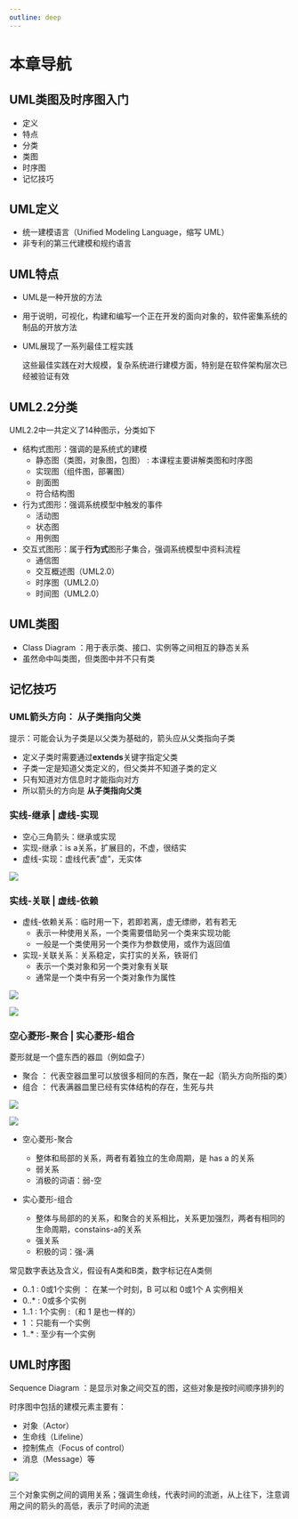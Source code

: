 ```yaml
---
outline: deep
---
```

# 本章导航

## UML类图及时序图入门

* 定义
* 特点
* 分类
* 类图
* 时序图
* 记忆技巧

## UML定义

* 统一建模语言（Unified Modeling Language，缩写 UML）
* 非专利的第三代建模和规约语言

## UML特点

* UML是一种开放的方法
* 用于说明，可视化，构建和编写一个正在开发的面向对象的，软件密集系统的制品的开放方法
* UML展现了一系列最佳工程实践

  这些最佳实践在对大规模，复杂系统进行建模方面，特别是在软件架构层次已经被验证有效

## UML2.2分类

UML2.2中一共定义了14种图示，分类如下

* 结构式图形：强调的是系统式的建模
  * 静态图（类图，对象图，包图） : 本课程主要讲解类图和时序图
  * 实现图（组件图，部署图）
  * 剖面图
  * 符合结构图
* 行为式图形：强调系统模型中触发的事件
  * 活动图
  * 状态图
  * 用例图
* 交互式图形：属于**行为式**图形子集合，强调系统模型中资料流程
  * 通信图
  * 交互概述图（UML2.0）
  * 时序图（UML2.0）
  * 时间图（UML2.0）

## UML类图

* Class Diagram ：用于表示类、接口、实例等之间相互的静态关系
* 虽然命中叫类图，但类图中并不只有类

## 记忆技巧

### UML箭头方向： **从子类指向父类**

提示：可能会认为子类是以父类为基础的，箭头应从父类指向子类

* 定义子类时需要通过**extends**关键字指定父类
* 子类一定是知道父类定义的，但父类并不知道子类的定义
* 只有知道对方信息时才能指向对方
* 所以箭头的方向是 **从子类指向父类**

### 实线-继承  |  虚线-实现

* 空心三角箭头：继承或实现
* 实现-继承：is a关系，扩展目的，不虚，很结实
* 虚线-实现：虚线代表”虚”，无实体

![](./assets/snipaste_20180822_235544.png)

### 实线-关联 | 虚线-依赖

* 虚线-依赖关系：临时用一下，若即若离，虚无缥缈，若有若无
  * 表示一种使用关系，一个类需要借助另一个类来实现功能
  * 一般是一个类使用另一个类作为参数使用，或作为返回值
* 实现-关联关系：关系稳定，实打实的关系，铁哥们
  * 表示一个类对象和另一个类对象有关联
  * 通常是一个类中有另一个类对象作为属性

![  ](./assets/snipaste_20180823_000148.png)

![  ](./assets/snipaste_20180823_000356.png)

### 空心菱形-聚合 | 实心菱形-组合

菱形就是一个盛东西的器皿（例如盘子）

* 聚合 ： 代表空器皿里可以放很多相同的东西，聚在一起（箭头方向所指的类）
* 组合 ： 代表满器皿里已经有实体结构的存在，生死与共

![  ](./assets/snipaste_20180823_001317.png)

![  ](./assets/snipaste_20180823_001432.png)

* 空心菱形-聚合
  * 整体和局部的关系，两者有着独立的生命周期，是 has a 的关系
  * 弱关系
  * 消极的词语：弱-空

* 实心菱形-组合
  * 整体与局部的的关系，和聚合的关系相比，关系更加强烈，两者有相同的生命周期，constains-a的关系
  * 强关系
  * 积极的词：强-满

常见数字表达及含义，假设有A类和B类，数字标记在A类侧

* 0..1 : 0或1个实例 ： 在某一个时刻，B 可以和 0或1个 A 实例相关
* 0..* : 0或多个实例
* 1..1 : 1个实例    :（和 1 是也一样的）
* 1    ：只能有一个实例
* 1..* : 至少有一个实例

## UML时序图

Sequence Diagram ：是显示对象之间交互的图，这些对象是按时间顺序排列的

时序图中包括的建模元素主要有：

* 对象（Actor）
* 生命线（Lifeline）
* 控制焦点（Focus of control）
* 消息（Message）等

![](./assets/snipaste_20180823_003712.png)

三个对象实例之间的调用关系；强调生命线，代表时间的流逝，从上往下，注意调用之间的箭头的高低，表示了时间的流逝
